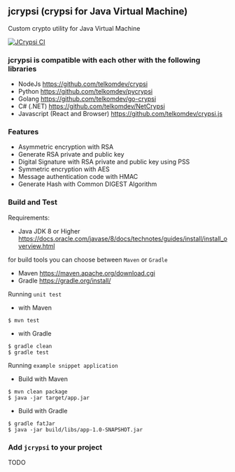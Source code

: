 ## jcrypsi (crypsi for Java Virtual Machine)

Custom crypto utility for Java Virtual Machine

[![JCrypsi CI](https://github.com/telkomdev/jcrypsi/actions/workflows/ci.yml/badge.svg)](https://github.com/telkomdev/jcrypsi/actions/workflows/ci.yml)

### jcrypsi is compatible with each other with the following libraries
- NodeJs https://github.com/telkomdev/crypsi
- Python https://github.com/telkomdev/pycrypsi
- Golang https://github.com/telkomdev/go-crypsi
- C# (.NET) https://github.com/telkomdev/NetCrypsi
- Javascript (React and Browser) https://github.com/telkomdev/crypsi.js

### Features
- Asymmetric encryption with RSA
- Generate RSA private and public key
- Digital Signature with RSA private and public key using PSS
- Symmetric encryption with AES
- Message authentication code with HMAC
- Generate Hash with Common DIGEST Algorithm

### Build and Test

Requirements:
- Java JDK 8 or Higher https://docs.oracle.com/javase/8/docs/technotes/guides/install/install_overview.html


for build tools you can choose between `Maven` or `Gradle`
- Maven https://maven.apache.org/download.cgi
- Gradle https://gradle.org/install/

Running `unit test`
- with Maven
```shell
$ mvn test
```

- with Gradle
```shell
$ gradle clean
$ gradle test
```

Running `example snippet application`
- Build with Maven
```shell
$ mvn clean package
$ java -jar target/app.jar 
```

- Build with Gradle
```shell
$ gradle fatJar 
$ java -jar build/libs/app-1.0-SNAPSHOT.jar
```

### Add `jcrypsi` to your project
TODO